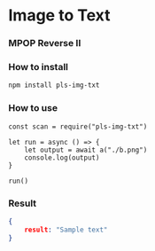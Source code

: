 # Image to Text
### MPOP Reverse II

### How to install
``` Bash
npm install pls-img-txt
```

### How to use
``` NodeJS
const scan = require("pls-img-txt")

let run = async () => {
	let output = await a("./b.png")
	console.log(output)
}

run()
```

### Result
``` JSON
{
	result: "Sample text"
}
```